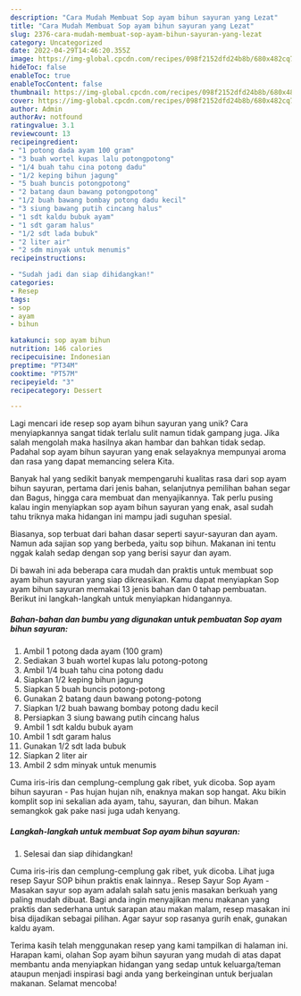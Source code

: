 ```yaml
---
description: "Cara Mudah Membuat Sop ayam bihun sayuran yang Lezat"
title: "Cara Mudah Membuat Sop ayam bihun sayuran yang Lezat"
slug: 2376-cara-mudah-membuat-sop-ayam-bihun-sayuran-yang-lezat
category: Uncategorized
date: 2022-04-29T14:46:20.355Z
image: https://img-global.cpcdn.com/recipes/098f2152dfd24b8b/680x482cq70/sop-ayam-bihun-sayuran-foto-resep-utama.jpg
hideToc: false
enableToc: true
enableTocContent: false
thumbnail: https://img-global.cpcdn.com/recipes/098f2152dfd24b8b/680x482cq70/sop-ayam-bihun-sayuran-foto-resep-utama.jpg
cover: https://img-global.cpcdn.com/recipes/098f2152dfd24b8b/680x482cq70/sop-ayam-bihun-sayuran-foto-resep-utama.jpg
author: Admin
authorAv: notfound
ratingvalue: 3.1
reviewcount: 13
recipeingredient:
- "1 potong dada ayam 100 gram"
- "3 buah wortel kupas lalu potongpotong"
- "1/4 buah tahu cina potong dadu"
- "1/2 keping bihun jagung"
- "5 buah buncis potongpotong"
- "2 batang daun bawang potongpotong"
- "1/2 buah bawang bombay potong dadu kecil"
- "3 siung bawang putih cincang halus"
- "1 sdt kaldu bubuk ayam"
- "1 sdt garam halus"
- "1/2 sdt lada bubuk"
- "2 liter air"
- "2 sdm minyak untuk menumis"
recipeinstructions:

- "Sudah jadi dan siap dihidangkan!"
categories:
- Resep
tags:
- sop
- ayam
- bihun

katakunci: sop ayam bihun 
nutrition: 146 calories
recipecuisine: Indonesian
preptime: "PT34M"
cooktime: "PT57M"
recipeyield: "3"
recipecategory: Dessert

---
```





Lagi mencari ide resep sop ayam bihun sayuran yang unik? Cara menyiapkannya sangat tidak terlalu sulit namun tidak gampang juga. Jika salah mengolah maka hasilnya akan hambar dan bahkan tidak sedap. Padahal sop ayam bihun sayuran yang enak selayaknya mempunyai aroma dan rasa yang dapat memancing selera Kita.





Banyak hal yang sedikit banyak mempengaruhi kualitas rasa dari sop ayam bihun sayuran, pertama dari jenis bahan, selanjutnya pemilihan bahan segar dan Bagus, hingga cara membuat dan menyajikannya. Tak perlu pusing kalau ingin menyiapkan sop ayam bihun sayuran yang enak,      asal sudah tahu triknya maka hidangan ini mampu jadi suguhan spesial.














Biasanya, sop terbuat dari bahan dasar seperti sayur-sayuran dan ayam. Namun ada sajian sop yang berbeda, yaitu sop bihun. Makanan ini tentu nggak kalah sedap dengan sop yang berisi sayur dan ayam.






Di bawah ini ada beberapa cara mudah dan praktis untuk membuat sop ayam bihun sayuran yang siap dikreasikan. Kamu dapat menyiapkan Sop ayam bihun sayuran memakai 13 jenis bahan dan 0 tahap pembuatan. Berikut ini langkah-langkah untuk menyiapkan hidangannya.

<!--inarticleads1-->

##### Bahan-bahan dan bumbu yang digunakan untuk pembuatan Sop ayam bihun sayuran:

1. Ambil 1 potong dada ayam (100 gram)
1. Sediakan 3 buah wortel kupas lalu potong-potong
1. Ambil 1/4 buah tahu cina potong dadu
1. Siapkan 1/2 keping bihun jagung
1. Siapkan 5 buah buncis potong-potong
1. Gunakan 2 batang daun bawang potong-potong
1. Siapkan 1/2 buah bawang bombay potong dadu kecil
1. Persiapkan 3 siung bawang putih cincang halus
1. Ambil 1 sdt kaldu bubuk ayam
1. Ambil 1 sdt garam halus
1. Gunakan 1/2 sdt lada bubuk
1. Siapkan 2 liter air
1. Ambil 2 sdm minyak untuk menumis


Cuma iris-iris dan cemplung-cemplung gak ribet, yuk dicoba. Sop ayam bihun sayuran - Pas hujan hujan nih, enaknya makan sop hangat. Aku bikin komplit sop ini sekalian ada ayam, tahu, sayuran, dan bihun. Makan semangkok gak pake nasi juga udah kenyang. 

<!--inarticleads2-->

##### Langkah-langkah untuk membuat Sop ayam bihun sayuran:


1. Selesai dan siap dihidangkan!

Cuma iris-iris dan cemplung-cemplung gak ribet, yuk dicoba. Lihat juga resep Sayur SOP bihun praktis enak lainnya.. Resep Sayur Sop Ayam - Masakan sayur sop ayam adalah salah satu jenis masakan berkuah yang paling mudah dibuat. Bagi anda ingin menyajikan menu makanan yang praktis dan sederhana untuk sarapan atau makan malam, resep masakan ini bisa dijadikan sebagai pilihan. Agar sayur sop rasanya gurih enak, gunakan kaldu ayam. 

Terima kasih telah menggunakan resep yang kami tampilkan di halaman ini. Harapan kami, olahan Sop ayam bihun sayuran yang mudah di atas dapat membantu anda menyiapkan hidangan yang sedap untuk keluarga/teman ataupun menjadi inspirasi bagi anda yang berkeinginan untuk berjualan makanan. Selamat mencoba!
